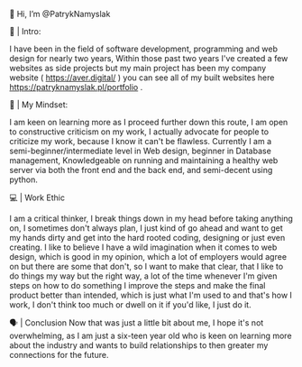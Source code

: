  👋 Hi, I’m @PatrykNamyslak
 

🌱 | Intro:

I have been in the field of software development, programming and web design for nearly two years, Within those past two years I've created a few websites as side projects but my main project has been my company website ( https://aver.digital/ ) you can see all of my built websites here https://patryknamyslak.pl/portfolio .

🧠 | My Mindset:

I am keen on learning more as I proceed further down this route, I am open to constructive criticism on my work, I actually advocate for people to criticize my work, because I know it can't be flawless. Currently I am a semi-beginner/intermediate level in Web design, beginner in Database management, Knowledgeable on running and maintaining a healthy web server via both the front end and the back end, and semi-decent using python.

💻 | Work Ethic

 I am a critical thinker, I break things down in my head before taking anything on, I sometimes don't always plan, I just kind of go ahead and want to get my hands dirty and get into the hard rooted coding, designing or just even creating. I like to believe I have a wild imagination when it comes to web design, which is good in my opinion, which a lot of employers would agree on but there are some that don't, so I want to make that clear, that I like to do things my way but the right way, a lot of the time whenever I'm given steps on how to do something I improve the steps and make the final product better than intended, which is just what I'm used to and that's how I work, I don't think too much or dwell on it if you'd like, I just do it. 


🗣️ | Conclusion
Now that was just a little bit about me, I hope it's not overwhelming, as I am just a six-teen year old who is keen on learning more about the industry and wants to build relationships to then greater my connections for the future.